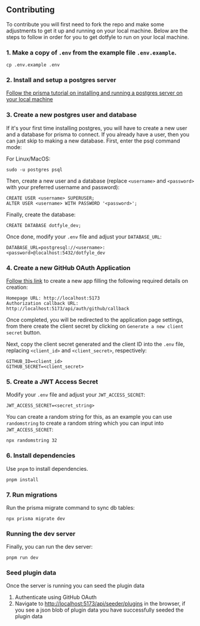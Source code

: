 ## Contributing

To contribute you will first need to fork the repo and make some adjustments to get it up and running on your local
machine. Below are the steps to follow in order for you to get dotfyle to run on your local machine.

### 1. Make a copy of `.env` from the example file `.env.example`.

```
cp .env.example .env
```

### 2. Install and setup a postgres server

[Follow the prisma tutorial on installing and running a postgres server on your local machine][prisma-postgres-install]

### 3. Create a new postgres user and database

If it's your first time installing postgres, you will have to create a new user and a database for prisma to connect.
If you already have a user, then you can just skip to making a new database. First, enter the psql command mode:

For Linux/MacOS:
```
sudo -u postgres psql
```

Then, create a new user and a database (replace `<username>` and `<password>` with your preferred username and password):

```
CREATE USER <username> SUPERUSER;
ALTER USER <username> WITH PASSWORD '<password>';
```

Finally, create the database:

```
CREATE DATABASE dotfyle_dev;
```

Once done, modify your `.env` file and adjust your `DATABASE_URL`:

```
DATABASE_URL=postgresql://<username>:<password>@localhost:5432/dotfyle_dev
```

### 4. Create a new GitHub OAuth Application

[Follow this link][new-oauth] to create a new app filling the following required details on creation:

```
Homepage URL: http://localhost:5173
Authorization callback URL: http://localhost:5173/api/auth/github/callback
```

Once completed, you will be redirected to the application page settings, from there create the client secret by clicking
on `Generate a new client secret` button.

Next, copy the client secret generated and the client ID into the `.env` file, replacing `<client_id>` and
`<client_secret>`, respectively:

```
GITHUB_ID=<client_id>
GITHUB_SECRET=<client_secret>
```

### 5. Create a JWT Access Secret

Modify your `.env` file and adjust your `JWT_ACCESS_SECRET`:

```
JWT_ACCESS_SECRET=<secret_string>
```

You can create a random string for this, as an example you can use `randomstring` to create a random string which you
can input into `JWT_ACCESS_SECRET`:

```
npx randomstring 32
```

### 6. Install dependencies

Use `pnpm` to install dependencies.

```
pnpm install
```

### 7. Run migrations

Run the prisma migrate command to sync db tables:

```
npx prisma migrate dev
```

### Running the dev server

Finally, you can run the dev server:

```
pnpm run dev
```

[prisma-postgres-install]: https://www.prisma.io/dataguide/postgresql/setting-up-a-local-postgresql-database
[new-oauth]: https://github.com/settings/applications/new

### Seed plugin data

Once the server is running you can seed the plugin data

1. Authenticate using GitHub OAuth
2. Navigate to [http://localhost:5173/api/seeder/plugins](http://localhost:5173/api/seeder/plugins) in the browser, if you see a json blob of plugin data you have successfully seeded the plugin data

[prisma-postgres-install]: https://www.prisma.io/dataguide/postgresql/setting-up-a-local-postgresql-database
[new-oauth]: https://github.com/settings/applications/new
